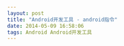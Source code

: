```yaml
---
layout: post
title: "Android开发工具 - android指令"
date: 2014-05-09 16:58:06
tags: Android Android开发工具
---
```

